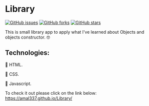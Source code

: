 # Library

[![GitHub issues](https://img.shields.io/github/issues/Amal337/Library)](https://github.com/Amal337/Library/issues)  [![GitHub forks](https://img.shields.io/github/forks/Amal337/Library)](https://github.com/Amal337/Library/network)  [![GitHub stars](https://img.shields.io/github/stars/Amal337/Library)](https://github.com/Amal337/Library/stargazers)

This is small library app to apply what I've learned about Objects and objects constructor. 🤓

## Technologies:
&#129505; HTML.

💙 CSS.

💛 Javascript.

To check it out please click on the link below:
https://amal337.github.io/Library/
